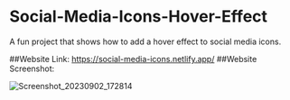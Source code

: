 # Social-Media-Icons-Hover-Effect
A fun project that shows how to add a hover effect to social media icons.

##Website Link:
https://social-media-icons.netlify.app/
##Website Screenshot:

![Screenshot_20230902_172814](https://github.com/nayera540/Social-Media-Icons-Hover-Effect/assets/69148381/c03ff80d-c6a8-4a52-9d88-59d4a331a830)


